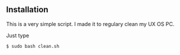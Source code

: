 ## Installation

This is a very simple script. I made it to regulary clean my UX OS PC.

Just type 

```
$ sudo bash clean.sh
```
